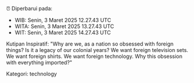 ⏰ Diperbarui pada:
- WIB: Senin, 3 Maret 2025 12.27.43 UTC
- WITA: Senin, 3 Maret 2025 13.27.43 UTC
- WIT: Senin, 3 Maret 2025 14.27.43 UTC

Kutipan Inspiratif:
"Why are we, as a nation so obsessed with foreign things? Is it a legacy of our colonial years? We want foreign television sets. We want foreign shirts. We want foreign technology. Why this obsession with everything imported?"


Kategori: technology

